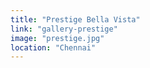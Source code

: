 ```yaml
---
title: "Prestige Bella Vista"
link: "gallery-prestige"
image: "prestige.jpg"
location: "Chennai"
---
```

